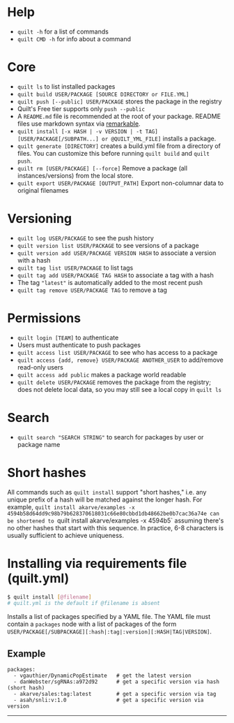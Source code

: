 # Help
* `quilt -h` for a list of commands
* `quilt CMD -h` for info about a command

# Core
* `quilt ls` to list installed packages
* `quilt build USER/PACKAGE [SOURCE DIRECTORY or FILE.YML]`
* `quilt push [--public] USER/PACKAGE` stores the package in the registry
 * Quilt's Free tier supports only `push --public`
 * A `README.md` file is recommended at the root of your package. README files use markdown syntax via [remarkable](https://jonschlinkert.github.io/remarkable/demo/).
* `quilt install [-x HASH | -v VERSION | -t TAG] [USER/PACKAGE[/SUBPATH...] or @QUILT_YML_FILE]` installs a package.
* `quilt generate [DIRECTORY]` creates a build.yml file from a directory of files.  You can customize this before running `quilt build` and `quilt push`.
* `quilt rm [USER/PACKAGE] [--force]`  Remove a package (all instances/versions) from the local store.
* `quilt export USER/PACKAGE [OUTPUT_PATH]`  Export non-columnar data to original filenames

# Versioning
* `quilt log USER/PACKAGE` to see the push history
* `quilt version list USER/PACKAGE` to see versions of a package
* `quilt version add USER/PACKAGE VERSION HASH` to associate a version with a hash
* `quilt tag list USER/PACKAGE` to list tags
* `quilt tag add USER/PACKAGE TAG HASH` to associate a tag with a hash
* The tag `"latest"` is automatically added to the most recent push
* `quilt tag remove USER/PACKAGE TAG` to remove a tag

# Permissions
* `quilt login [TEAM]` to authenticate
 * Users must authenticate to push packages
* `quilt access list USER/PACKAGE` to see who has access to a package
* `quilt access {add, remove} USER/PACKAGE ANOTHER_USER` to add/remove read-only users
 * `quilt access add public` makes a package world readable
* `quilt delete USER/PACKAGE` removes the package from the registry; does not delete local data, so you may still see a local copy in `quilt ls`

# Search
* `quilt search "SEARCH STRING"` to search for packages by user or package name

# Short hashes

All commands such as `quilt install` support "short hashes," i.e. any unique prefix of a hash will be matched against the longer hash.  For example, `quilt install akarve/examples -x 4594b58d64dd9c98b79b628370618031c66e80cbbd1db48662be0b7cac36a74e can be shortened to `quilt install akarve/examples -x 4594b5` assuming there's no other hashes that start with this sequence.  In practice, 6-8 characters is usually sufficient to achieve uniqueness.

# Installing via requirements file (quilt.yml)
```sh
$ quilt install [@filename]
# quilt.yml is the default if @filename is absent
```

Installs a list of packages specified by a YAML file. The YAML file must contain a `packages` node with a list of packages of the form  `USER/PACKAGE[/SUBPACKAGE][:hash|:tag|:version][:HASH|TAG|VERSION]`.

## Example

```
packages:
  - vgauthier/DynamicPopEstimate   # get the latest version
  - danWebster/sgRNAs:a972d92      # get a specific version via hash (short hash)
  - akarve/sales:tag:latest        # get a specific version via tag
  - asah/snli:v:1.0                # get a specific version via version

```

***
